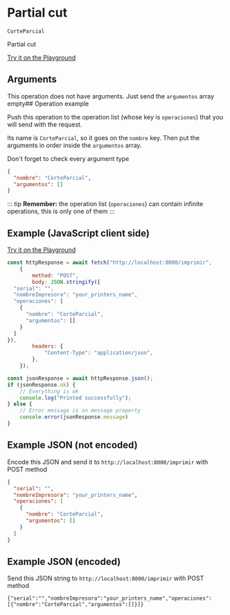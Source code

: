 # Partial cut

`CorteParcial`

Partial cut


[Try it on the Playground](../playground.md?operacion=CorteParcial)

## Arguments
This operation does not have arguments. Just send the `argumentos` array empty## Operation example


Push this operation to the operation list (whose key is `operaciones`) that you will send with the request.

Its name is `CorteParcial`, so it goes on the `nombre` key. Then put the arguments in order
inside the `argumentos` array.

Don't forget to check every argument type



```json
{
  "nombre": "CorteParcial",
  "argumentos": []
}
```

::: tip
**Remember:** the operation list (`operaciones`) can contain infinite operations, this is only one of them
:::

## Example (JavaScript client side)

[Try it on the Playground](../playground.md?operacion=CorteParcial)
```js
const httpResponse = await fetch("http://localhost:8000/imprimir",
    {
        method: "POST",
        body: JSON.stringify({
  "serial": "",
  "nombreImpresora": "your_printers_name",
  "operaciones": [
    {
      "nombre": "CorteParcial",
      "argumentos": []
    }
  ]
}),
        headers: {
            "Content-Type": "application/json",
        },
    });

const jsonResponse = await httpResponse.json();
if (jsonResponse.ok) {
    // Everything is ok
    console.log("Printed successfully");
} else {
    // Error message is on message property
    console.error(jsonResponse.message)
}
```

## Example JSON (not encoded)

Encode this JSON and send it to `http://localhost:8000/imprimir` with POST method

```json
{
  "serial": "",
  "nombreImpresora": "your_printers_name",
  "operaciones": [
    {
      "nombre": "CorteParcial",
      "argumentos": []
    }
  ]
}
```

## Example JSON (encoded)

Send this JSON string to `http://localhost:8000/imprimir` with POST method

```
{"serial":"","nombreImpresora":"your_printers_name","operaciones":[{"nombre":"CorteParcial","argumentos":[]}]}
```
